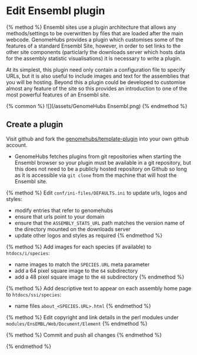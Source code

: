 # Edit Ensembl plugin

{% method %}
Ensembl sites use a plugin architecture that allows any methods/settings to be overwritten by files that are loaded after the main webcode. GenomeHubs provides a plugin which customises some of the features of a standard Ensembl Site, however, in order to set links to the other site components (particlarly the downloads server which hosts data for the assembly statistic visualisations) it is necessary to write a plugin.

At its simplest, this plugin need only contain a configuration file to specify URLs, but it is also useful to include images and text for the assemblies that you will be hosting. Beyond this a plugin could be developed to customise almost any feature of the site so this provides an introduction to one of the most powerful features of an Ensembl site.

{% common %}
![](/assets/GenomeHubs Ensembl.png)
{% endmethod %}


## Create a plugin

Visit github and fork the [genomehubs/template-plugin](https://github.com/genomehubs/template-plugin) into your own github account.
* GenomeHubs fetches plugins from git repositories when starting the Ensembl browser so your plugin must be available in a git repository, but this does not need to be a publicly hosted repository on Github so long as it is accessible via `git clone` from the machine that will host the Ensembl site. 

{% method %}
Edit `conf/ini-files/DEFAULTS.ini` to update urls, logos and styles:
* modify entries that refer to genomehubs
* ensure that urls point to your domain
* ensure that the `ASSEMBLY_STATS_URL` path matches the version name of the directory mounted on the downloads server
* update other logos and styles as required
{% endmethod %}

{% method %}
Add images for each species (if available) to `htdocs/i/species`:
* name images to match the `SPECIES.URL` meta parameter
* add a 64 pixel square image to the `64` subdirectory
* add a 48 pixel square image to the `48` subdirectory
{% endmethod %}

{% method %}
Add descriptive text to appear on each assembly home page to `htdocs/ssi/species`:
* name files `about_<SPECIES.URL>.html`
{% endmethod %}

{% method %}
Edit copyright and link details in the perl modules under `modules/EnsEMBL/Web/Document/Element`
{% endmethod %}

{% method %}
Commit and push all changes
{% endmethod %}







{% endmethod %}
